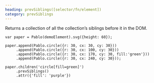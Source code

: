 ```yaml
--- 
heading: prevSiblings([selector/fn/element])
category: prevSiblings
---
```


Returns a collection of all the collection’s siblings before it in the DOM.

    var paper = Pablo(demoElement).svg({height: 60});

    paper.append(Pablo.circle({r: 30, cx: 30, cy: 30}))
         .append(Pablo.circle({r: 30, cx: 100, cy: 30}))
         .append(Pablo.circle({r: 30, cx: 170, cy: 30, fill:'green'}))
         .append(Pablo.circle({r: 30, cx: 240, cy: 30}));

    paper.children('circle[fill=green]')
         .prevSiblings()
         .attr({'fill': 'purple'})
